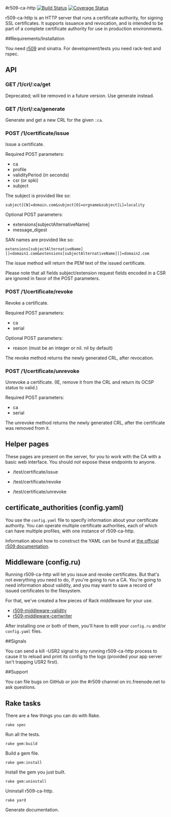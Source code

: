 #r509-ca-http [![Build Status](https://secure.travis-ci.org/r509/r509-ca-http.png)](http://travis-ci.org/r509/r509-ca-http) [![Coverage Status](https://coveralls.io/repos/r509/r509-ca-http/badge.png)](https://coveralls.io/r/r509/r509-ca-http)

r509-ca-http is an HTTP server that runs a certificate authority, for signing SSL certificates. It supports issuance and revocation, and is intended to be part of a complete certificate authority for use in production environments.

##Requirements/Installation

You need [r509](https://github.com/r509/r509) and sinatra. For development/tests you need rack-test and rspec.

## API

### GET /1/crl/:ca/get

Deprecated; will be removed in a future version. Use generate instead.


### GET /1/crl/:ca/generate

Generate and get a new CRL for the given ```:ca```.

### POST /1/certificate/issue

Issue a certificate.

Required POST parameters:

- ca
- profile
- validityPeriod (in seconds)
- csr (or spki)
- subject

The subject is provided like so:

    subject[CN]=domain.com&subject[O]=orgname&subject[L]=locality

Optional POST parameters:

- extensions[subjectAlternativeName]
- message\_digest

SAN names are provided like so:

    extensions[subjectAlternativeName][]=domain1.com&extensions[subjectAlternativeName][]=domain2.com

The issue method will return the PEM text of the issued certificate.

Please note that all fields subject/extension request fields encoded in a CSR are ignored in favor of the POST parameters.

### POST /1/certificate/revoke

Revoke a certificate.

Required POST parameters:

- ca
- serial

Optional POST parameters:

- reason (must be an integer or nil. nil by default)

The revoke method returns the newly generated CRL, after revocation.

### POST /1/certificate/unrevoke

Unrevoke a certificate. (IE, remove it from the CRL and return its OCSP status to valid.)

Required POST parameters:

- ca
- serial

The unrevoke method returns the newly generated CRL, after the certificate was removed from it.

## Helper pages

These pages are present on the server, for you to work with the CA with a basic web interface. You should _not_ expose these endpoints to anyone.

- /test/certificate/issue

- /test/certificate/revoke

- /test/certificate/unrevoke

## certificate\_authorities (config.yaml)

You use the ```config.yaml``` file to specify information about your certificate authority. You can operate multiple certificate authorities, each of which can have multiple profiles, with one instance of r509-ca-http.

Information about how to construct the YAML can be found at [the official r509 documentation](https://github.com/r509/r509).

## Middleware (config.ru)

Running r509-ca-http will let you issue and revoke certificates. But that's not everything you need to do, if you're going to run a CA. You're going to need information about validity, and you may want to save a record of issued certificates to the filesystem.

For that, we've created a few pieces of Rack middleware for your use.

- [r509-middleware-validity](https://github.com/r509/r509-middleware-validity)
- [r509-middleware-certwriter](https://github.com/r509/r509-middleware-certwriter)

After installing one or both of them, you'll have to edit your ```config.ru``` and/or ```config.yaml``` files.

##Signals

You can send a kill -USR2 signal to any running r509-ca-http process to cause it to reload and print its config to the logs (provided your app server isn't trapping USR2 first).

##Support

You can file bugs on GitHub or join the #r509 channel on irc.freenode.net to ask questions.

## Rake tasks

There are a few things you can do with Rake.

```rake spec```

Run all the tests.

```rake gem:build```

Build a gem file.

```rake gem:install```

Install the gem you just built.

```rake gem:uninstall```

Uninstall r509-ca-http.

```rake yard```

Generate documentation.
